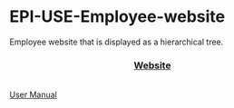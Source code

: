 # EPI-USE-Employee-website
Employee website that is displayed as a hierarchical tree.
<h3 align="center"> <a href = "https://epi-use-employee-tree.herokuapp.com/">Website</a></h3><br/>
<a href = "https://docs.google.com/document/d/1BCiszkkHpoXoW0kLKkRTRfDQ7PgEBWI0MCpMYG4xGm4/edit?usp=sharing">User Manual</a>


